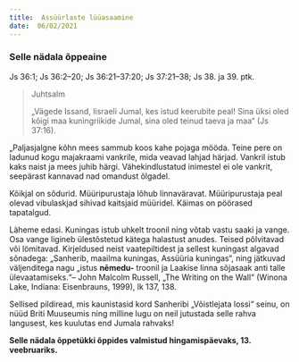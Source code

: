 ```yaml
---
title:  Assüürlaste lüüasaamine  
date:  06/02/2021  
---
```


### Selle nädala õppeaine
Js 36:1; Js 36:2–20; Js 36:21–37:20; Js 37:21–38; Js 38. ja 39. ptk.

> <p>Juhtsalm</p>
> „Vägede Issand, Iisraeli Jumal, kes istud keerubite peal! Sina üksi oled kõigi maa kuningriikide Jumal, sina oled teinud taeva ja maa“ (Js 37:16).

„Paljasjalgne kõhn mees sammub koos kahe pojaga mööda. Teine pere on ladunud kogu majakraami vankrile, mida veavad lahjad härjad. Vankril istub kaks naist ja mees juhib härgi. Vähekindlustatud inimestel ei ole vankrit, seepärast kannavad nad omandust õlgadel.

Kõikjal on sõdurid. Müüripurustaja lõhub linnaväravat. Müüripurustaja peal olevad vibulaskjad sihivad kaitsjaid müüridel. Käimas on pöörased tapatalgud.

Läheme edasi. Kuningas istub uhkelt troonil ning võtab vastu saaki ja vange. Osa vange ligineb ülestõstetud kätega halastust anudes. Teised põlvitavad või lömitavad. Kirjeldused neist vaatepiltidest ja sellest kuningast algavad sõnadega: „Sanherib, maailma kuningas, Assüüria kuningas“, ning jätkuvad väljenditega nagu „istus __nēmedu-__ troonil ja Laakise linna sõjasaak anti talle ülevaatamiseks.“– John Malcolm Russell, „The Writing on the Wall“ (Winona Lake, Indiana: Eisenbrauns, 1999), lk 137, 138.

Sellised pildiread, mis kaunistasid kord Sanheribi „Võistlejata lossi“ seinu, on nüüd Briti Muuseumis ning milline lugu on neil jutustada selle rahva langusest, kes kuulutas end Jumala rahvaks!

__Selle nädala õppetükki õppides valmistud hingamispäevaks, 13. veebruariks.__